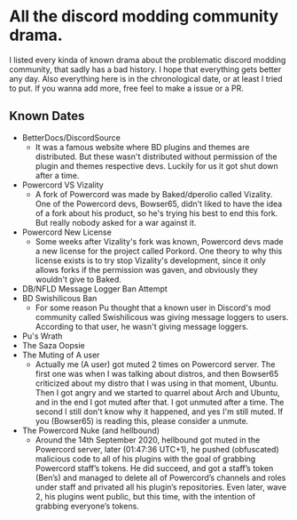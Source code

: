# All the discord modding community drama.
I listed every kinda of known drama about the problematic discord modding community, that sadly has a bad history.
I hope that everything gets better any day.
Also everything here is in the chronological date, or at least I tried to put.
If you wanna add more, free feel to make a issue or a PR.

## Known Dates

- BetterDocs/DiscordSource
  - It was a famous website where BD plugins and themes are distributed. But these wasn't distributed without permission of the plugin and themes respective devs. Luckily for us it got shut down after a time.
- Powercord VS Vizality
  - A fork of Powercord was made by Baked/dperolio called Vizality. One of the Powercord devs, Bowser65, didn't liked to have the idea of a fork about his product, so he's trying his best to end this fork. But really nobody asked for a war against it.
- Powercord New License
  - Some weeks after Vizality's fork was known, Powercord devs made a new license for the project called Porkord. One theory to why this license exists is to try stop Vizality's development, since it only allows forks if the permission was gaven, and obviously they wouldn't give to Baked.
- DB/NFLD Message Logger Ban Attempt
- BD Swishilicous Ban
  - For some reason Pu thought that a known user in Discord's mod community called Swishilicous was giving message loggers to users. According to that user, he wasn't giving message loggers.
- Pu's Wrath
- The Saza Oopsie
- The Muting of A user
  - Actually me (A user) got muted 2 times on Powercord server. The first one was when I was talking about distros, and then Bowser65 criticized about my distro that I was using in that moment, Ubuntu. Then I got angry and we started to quarrel about Arch and Ubuntu, and in the end I got muted after that. I got unmuted after a time. The second I still don't know why it happened, and yes I'm still muted. If you (Bowser65) is reading this, please consider a unmute.
- The Powercord Nuke (and hellbound)
  - Around the 14th September 2020, hellbound got muted in the Powercord server, later (01:47:36 UTC+1), he pushed (obfuscated) malicious code to all of his plugins with the goal of grabbing Powercord staff’s tokens. He did succeed, and got a staff’s token (Ben’s) and managed to delete all of Powercord’s channels and roles under staff and privated all his plugin’s repositories. Even later, wave 2, his plugins went public, but this time, with the intention of grabbing everyone’s tokens.

